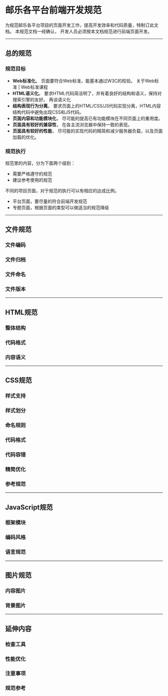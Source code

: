 # 邮乐各平台前端开发规范

为规范邮乐各平台项目的页面开发工作，提高开发效率和代码质量，特制订此文档。 
本规范文档一经确认， 开发人员必须按本文档规范进行前端页面开发。

----

## 总的规范

### 规范目标

- **Web标准化**。 页面要符合Web标准，能基本通过W3C的校验。 关于Web标准 | Web标准课程
- **HTML语义化**。 要求HTML代码简洁明了，并有着良好的结构和语义，保持对搜索引擎的友好。 再谈语义化
- **结构表现行为分离**。 要求页面上的HTML/CSS/JS代码实现分离，HTML内容结构代码中避免出现CSS和JS代码。
- **页面内容和功能模块化**， 尽可能的提高已有功能模块在不同页面上的重用度。
- **页面具有较好的兼容性**， 在各主流浏览器中保持一致的表现。
- **页面具有较好的性能**， 尽可能的实现代码的精简和减少服务器负载，以及页面加载的优化。

### 规范执行

规范里的内容，分为下面两个级别：

- 需要严格遵守的规范
- 建议参考使用的规范

不同的项目页面，对于规范的执行可以有相应的达成比例。

- 平台页面，要尽量的符合前端开发规范
- 专题页面，根据页面的类型可以做适当的规范降级

----

## 文件规范

### 文件编码

### 文件归档

### 文件命名

### 文件版本

----

## HTML规范

### 整体结构
### 代码格式
### 内容语义

----

## CSS规范

### 样式支持
### 样式划分
### 命名规则
### 代码格式
### 代码容错
### 精简优化
### 参考规范

----

## JavaScript规范

### 框架模块
### 编码风格
### 语言规范

----

## 图片规范

### 内容图片
### 背景图片

----

## 延伸内容

### 检查工具
### 性能优化
### 注意事项
### 规范参考